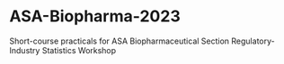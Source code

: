 # ASA-Biopharma-2023
Short-course practicals for ASA Biopharmaceutical Section Regulatory-Industry Statistics Workshop
